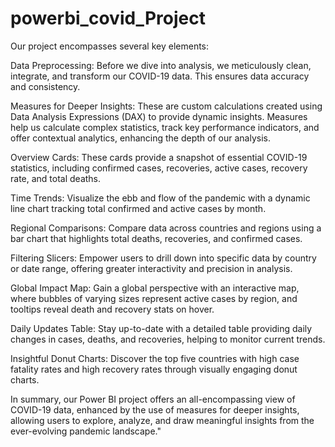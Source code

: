 # powerbi_covid_Project


Our project encompasses several key elements:

Data Preprocessing: Before we dive into analysis, we meticulously clean, integrate, and transform our COVID-19 data. This ensures data accuracy and consistency.

Measures for Deeper Insights: These are custom calculations created using Data Analysis Expressions (DAX) to provide dynamic insights. Measures help us calculate complex statistics, track key performance indicators, and offer contextual analytics, enhancing the depth of our analysis.

Overview Cards: These cards provide a snapshot of essential COVID-19 statistics, including confirmed cases, recoveries, active cases, recovery rate, and total deaths.

Time Trends: Visualize the ebb and flow of the pandemic with a dynamic line chart tracking total confirmed and active cases by month.

Regional Comparisons: Compare data across countries and regions using a bar chart that highlights total deaths, recoveries, and confirmed cases.

Filtering Slicers: Empower users to drill down into specific data by country or date range, offering greater interactivity and precision in analysis.

Global Impact Map: Gain a global perspective with an interactive map, where bubbles of varying sizes represent active cases by region, and tooltips reveal death and recovery stats on hover.

Daily Updates Table: Stay up-to-date with a detailed table providing daily changes in cases, deaths, and recoveries, helping to monitor current trends.

Insightful Donut Charts: Discover the top five countries with high case fatality rates and high recovery rates through visually engaging donut charts.

In summary, our Power BI project offers an all-encompassing view of COVID-19 data, enhanced by the use of measures for deeper insights, allowing users to explore, analyze, and draw meaningful insights from the ever-evolving pandemic landscape."




